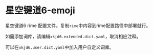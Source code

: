 # 星空键道6-emoji

星空键道6 rime 配置文件。复制`rime`中内容到rime配置路径中部署就行。

如需添加词库，请编辑`xkjd6.extended.dict.yaml`，取消相应注释。

可以在`xkjd6.user.dict.yaml`中加入用户自定义词库。
